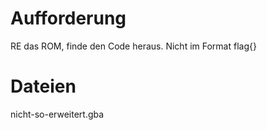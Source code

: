 # Aufforderung
RE das ROM, finde den Code heraus. Nicht im Format flag{}

# Dateien
nicht-so-erweitert.gba
